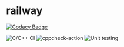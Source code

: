 # railway

[![Codacy Badge](https://api.codacy.com/project/badge/Grade/53dc90ed14a245faac829f0215cc0cdb)](https://app.codacy.com/gh/99002600/railway?utm_source=github.com&utm_medium=referral&utm_content=99002600/railway&utm_campaign=Badge_Grade)

![C/C++ CI](https://github.com/99002600/railway/workflows/C/C++%20CI/badge.svg)
![cppcheck-action](https://github.com/99002600/railway/workflows/cppcheck-action/badge.svg)
![Unit testing](https://github.com/99002600/railway/workflows/Unit%20testing/badge.svg)
